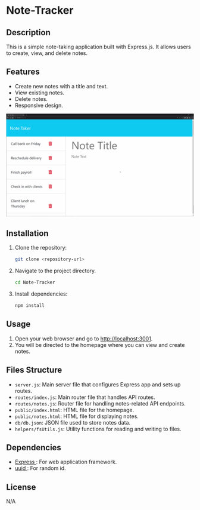# Note-Tracker

## Description

This is a simple note-taking application built with Express.js. It allows users to create, view, and delete notes.


## Features

- Create new notes with a title and text.
- View existing notes.
- Delete notes.
- Responsive design.

!['Image of webpage'](./Assets/11-express-homework-demo.gif)

## Installation

1. Clone the repository:

   ```bash
   git clone <repository-url>
   ```
2. Navigate to the project directory.

    ```bash
    cd Note-Tracker
    ```
3. Install dependencies:

    ```bash
    npm install
    ```
## Usage

1. Open your web browser and go to [http://localhost:3001](http://localhost:3001).
2. You will be directed to the homepage where you can view and create notes.

## Files Structure

- `server.js`: Main server file that configures Express app and sets up routes.
- `routes/index.js`: Main router file that handles API routes.
- `routes/notes.js`: Router file for handling notes-related API endpoints.
- `public/index.html`: HTML file for the homepage.
- `public/notes.html`: HTML file for displaying notes.
- `db/db.json`: JSON file used to store notes data.
- `helpers/fsUtils.js`: Utility functions for reading and writing to files. 

## Dependencies

- [Express ](https://www.npmjs.com/package/express): For web application framework.
- [uuid ](https://www.npmjs.com/package/uuid): For random id.

## License

N/A